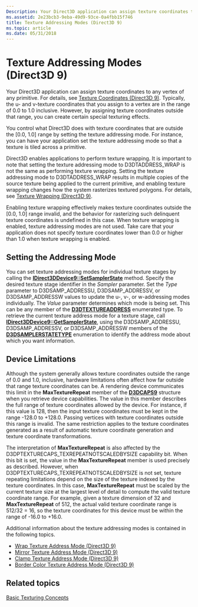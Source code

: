 ```yaml
---
Description: Your Direct3D application can assign texture coordinates to any vertex of any primitive.
ms.assetid: 2e23bcb3-9eba-49d9-93ce-0a4fbb15f746
title: Texture Addressing Modes (Direct3D 9)
ms.topic: article
ms.date: 05/31/2018
---
```


# Texture Addressing Modes (Direct3D 9)

Your Direct3D application can assign texture coordinates to any vertex of any primitive. For details, see [Texture Coordinates (Direct3D 9)](texture-coordinates.md). Typically, the u- and v-texture coordinates that you assign to a vertex are in the range of 0.0 to 1.0 inclusive. However, by assigning texture coordinates outside that range, you can create certain special texturing effects.

You control what Direct3D does with texture coordinates that are outside the \[0.0, 1.0\] range by setting the texture addressing mode. For instance, you can have your application set the texture addressing mode so that a texture is tiled across a primitive.

Direct3D enables applications to perform texture wrapping. It is important to note that setting the texture addressing mode to D3DTADDRESS\_WRAP is not the same as performing texture wrapping. Setting the texture addressing mode to D3DTADDRESS\_WRAP results in multiple copies of the source texture being applied to the current primitive, and enabling texture wrapping changes how the system rasterizes textured polygons. For details, see [Texture Wrapping (Direct3D 9)](texture-wrapping.md).

Enabling texture wrapping effectively makes texture coordinates outside the \[0.0, 1.0\] range invalid, and the behavior for rasterizing such delinquent texture coordinates is undefined in this case. When texture wrapping is enabled, texture addressing modes are not used. Take care that your application does not specify texture coordinates lower than 0.0 or higher than 1.0 when texture wrapping is enabled.

## Setting the Addressing Mode

You can set texture addressing modes for individual texture stages by calling the [**IDirect3DDevice9::SetSamplerState**](/windows/desktop/api) method. Specify the desired texture stage identifier in the *Sampler* parameter. Set the *Type* parameter to D3DSAMP\_ADDRESSU, D3DSAMP\_ADDRESSV, or D3DSAMP\_ADDRESSW values to update the u-, v-, or w-addressing modes individually. The *Value* parameter determines which mode is being set. This can be any member of the [**D3DTEXTUREADDRESS**](https://msdn.microsoft.com/library/Bb172614(v=VS.85).aspx) enumerated type. To retrieve the current texture address mode for a texture stage, call [**IDirect3DDevice9::GetSamplerState**](/windows/desktop/api), using the D3DSAMP\_ADDRESSU, D3DSAMP\_ADDRESSV, or D3DSAMP\_ADDRESSW members of the [**D3DSAMPLERSTATETYPE**](https://msdn.microsoft.com/library/Bb172602(v=VS.85).aspx) enumeration to identify the address mode about which you want information.

## Device Limitations

Although the system generally allows texture coordinates outside the range of 0.0 and 1.0, inclusive, hardware limitations often affect how far outside that range texture coordinates can be. A rendering device communicates this limit in the **MaxTextureRepeat** member of the [**D3DCAPS9**](/windows/desktop/api/D3D9Caps/ns-d3d9caps-d3dcaps9) structure when you retrieve device capabilities. The value in this member describes the full range of texture coordinates allowed by the device. For instance, if this value is 128, then the input texture coordinates must be kept in the range -128.0 to +128.0. Passing vertices with texture coordinates outside this range is invalid. The same restriction applies to the texture coordinates generated as a result of automatic texture coordinate generation and texture coordinate transformations.

The interpretation of **MaxTextureRepeat** is also affected by the D3DPTEXTURECAPS\_TEXREPEATNOTSCALEDBYSIZE capability bit. When this bit is set, the value in the **MaxTextureRepeat** member is used precisely as described. However, when D3DPTEXTURECAPS\_TEXREPEATNOTSCALEDBYSIZE is not set, texture repeating limitations depend on the size of the texture indexed by the texture coordinates. In this case, **MaxTextureRepeat** must be scaled by the current texture size at the largest level of detail to compute the valid texture coordinate range. For example, given a texture dimension of 32 and **MaxTextureRepeat** of 512, the actual valid texture coordinate range is 512/32 = 16, so the texture coordinates for this device must be within the range of -16.0 to +16.0.

Additional information about the texture addressing modes is contained in the following topics.

-   [Wrap Texture Address Mode (Direct3D 9)](wrap-texture-address-mode.md)
-   [Mirror Texture Address Mode (Direct3D 9)](mirror-texture-address-mode.md)
-   [Clamp Texture Address Mode (Direct3D 9)](clamp-texture-address-mode.md)
-   [Border Color Texture Address Mode (Direct3D 9)](border-color-texture-address-mode.md)

## Related topics

<dl> <dt>

[Basic Texturing Concepts](basic-texturing-concepts.md)
</dt> </dl>

 

 



